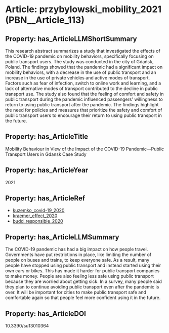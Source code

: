 # Article: __przybylowski_mobility_2021__ (PBN__Article_113)

## Property: has_ArticleLLMShortSummary

This research abstract summarizes a study that investigated the effects of the COVID-19 pandemic on mobility behaviors, specifically focusing on public transport users. The study was conducted in the city of Gdańsk, Poland. The findings showed that the pandemic had a significant impact on mobility behaviors, with a decrease in the use of public transport and an increase in the use of private vehicles and active modes of transport. Factors such as fear of infection, switch to online work and learning, and a lack of alternative modes of transport contributed to the decline in public transport use. The study also found that the feeling of comfort and safety in public transport during the pandemic influenced passengers' willingness to return to using public transport after the pandemic. The findings highlight the need for policies and measures that prioritize the safety and comfort of public transport users to encourage their return to using public transport in the future.

## Property: has_ArticleTitle

Mobility Behaviour in View of the Impact of the COVID-19 Pandemic—Public Transport Users in Gdansk Case Study

## Property: has_ArticleYear

2021

## Property: has_ArticleRef

* [kuzemko_covid-19_2020](../Article/PBN__Article_14)
* [kraemer_effect_2020](../Article/PBN__Article_248)
* [budd_responsible_2020](../Article/PBN__Article_148)

## Property: has_ArticleLLMSummary

The COVID-19 pandemic has had a big impact on how people travel. Governments have put restrictions in place, like limiting the number of people on buses and trains, to keep everyone safe. As a result, many people have stopped using public transport and instead started using their own cars or bikes. This has made it harder for public transport companies to make money. People are also feeling less safe using public transport because they are worried about getting sick. In a survey, many people said they plan to continue avoiding public transport even after the pandemic is over. It will be important for cities to make public transport safe and comfortable again so that people feel more confident using it in the future.

## Property: has_ArticleDOI

10.3390/su13010364

